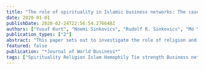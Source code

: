 ```yaml
---
title: "The role of spirituality in Islamic business networks: The case of internationalizing Turkish SMEs"
date: 2020-01-01
publishDate: 2020-02-24T22:56:54.276648Z
authors: ["Yusuf Kurt", "Noemi Sinkovics", "Rudolf R. Sinkovics", "Mo Yamin"]
publication_types: ["2"]
abstract: "This paper sets out to investigate the role of religion and spirituality in a business network context, with an empirical focus on the international business development of Turkish SMEs. By drawing on the concept of homophily and tie strength, we argue that, while religion can act as a bridge and thus create a multitude of weak ties within a business network, spirituality can deepen these ties and make them stronger through increased emotional intensity, intimacy and reciprocal service. The data were collected from participants in two Islamic business associations in Turkey. The results suggest that spirituality indeed drives members’ commitment to the network and the presence of spirituality has a distinctive effect on members’ contributions to and demands on the network. More specifically, members who treat their network membership as an extension of their spiritual practice tend to mainly benefit from intangible resources, while members who view their shared religion as an entry point into the network seem to benefit from both tangible and intangible network resources. The findings have several theoretical and practical implications, including the introduction of the spirituality concept into the discussion of homophily and tie strength in business networks, and the role of home networks in the internationalization of SMEs."
featured: false
publication: "*Journal of World Business*"
tags: ["Spirituality Religion Islam Homophily Tie strength Business networks Business associations Internationalization SMEs"]
---
```


